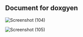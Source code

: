 ## Document for doxgyen

![Screenshot (104)](https://user-images.githubusercontent.com/98826329/153705652-23c8d5c6-6d99-4868-945e-fec9b3846086.png)


![Screenshot (105)](https://user-images.githubusercontent.com/98826329/153705698-8d82c169-cdd5-47d6-88c1-bd5e43e5a3e7.png)

